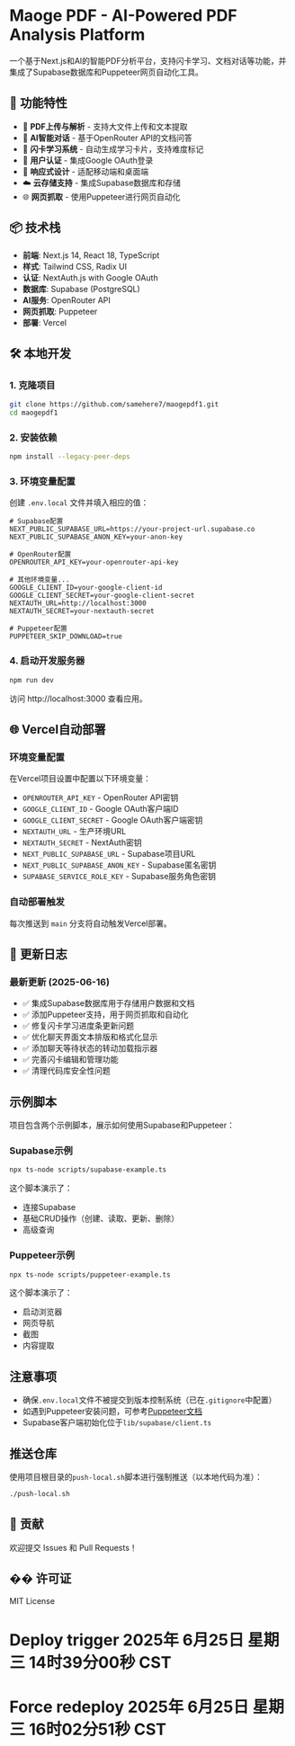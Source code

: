 # Maoge PDF - AI-Powered PDF Analysis Platform

一个基于Next.js和AI的智能PDF分析平台，支持闪卡学习、文档对话等功能，并集成了Supabase数据库和Puppeteer网页自动化工具。

## 🚀 功能特性

- 📄 **PDF上传与解析** - 支持大文件上传和文本提取
- 🤖 **AI智能对话** - 基于OpenRouter API的文档问答
- 🎯 **闪卡学习系统** - 自动生成学习卡片，支持难度标记
- 👤 **用户认证** - 集成Google OAuth登录
- 📱 **响应式设计** - 适配移动端和桌面端
- ☁️ **云存储支持** - 集成Supabase数据库和存储
- 🌐 **网页抓取** - 使用Puppeteer进行网页自动化

## 📦 技术栈

- **前端**: Next.js 14, React 18, TypeScript
- **样式**: Tailwind CSS, Radix UI
- **认证**: NextAuth.js with Google OAuth
- **数据库**: Supabase (PostgreSQL)
- **AI服务**: OpenRouter API
- **网页抓取**: Puppeteer
- **部署**: Vercel

## 🛠️ 本地开发

### 1. 克隆项目
```bash
git clone https://github.com/samehere7/maogepdf1.git
cd maogepdf1
```

### 2. 安装依赖
```bash
npm install --legacy-peer-deps
```

### 3. 环境变量配置
创建 `.env.local` 文件并填入相应的值：
```
# Supabase配置
NEXT_PUBLIC_SUPABASE_URL=https://your-project-url.supabase.co
NEXT_PUBLIC_SUPABASE_ANON_KEY=your-anon-key

# OpenRouter配置
OPENROUTER_API_KEY=your-openrouter-api-key

# 其他环境变量...
GOOGLE_CLIENT_ID=your-google-client-id
GOOGLE_CLIENT_SECRET=your-google-client-secret
NEXTAUTH_URL=http://localhost:3000
NEXTAUTH_SECRET=your-nextauth-secret

# Puppeteer配置
PUPPETEER_SKIP_DOWNLOAD=true
```

### 4. 启动开发服务器
```bash
npm run dev
```

访问 http://localhost:3000 查看应用。

## 🌐 Vercel自动部署

### 环境变量配置
在Vercel项目设置中配置以下环境变量：

- `OPENROUTER_API_KEY` - OpenRouter API密钥
- `GOOGLE_CLIENT_ID` - Google OAuth客户端ID
- `GOOGLE_CLIENT_SECRET` - Google OAuth客户端密钥
- `NEXTAUTH_URL` - 生产环境URL
- `NEXTAUTH_SECRET` - NextAuth密钥
- `NEXT_PUBLIC_SUPABASE_URL` - Supabase项目URL
- `NEXT_PUBLIC_SUPABASE_ANON_KEY` - Supabase匿名密钥
- `SUPABASE_SERVICE_ROLE_KEY` - Supabase服务角色密钥

### 自动部署触发
每次推送到 `main` 分支将自动触发Vercel部署。

## 📝 更新日志

### 最新更新 (2025-06-16)
- ✅ 集成Supabase数据库用于存储用户数据和文档
- ✅ 添加Puppeteer支持，用于网页抓取和自动化
- ✅ 修复闪卡学习进度条更新问题
- ✅ 优化聊天界面文本排版和格式化显示
- ✅ 添加聊天等待状态的转动加载指示器
- ✅ 完善闪卡编辑和管理功能
- ✅ 清理代码库安全性问题

## 示例脚本

项目包含两个示例脚本，展示如何使用Supabase和Puppeteer：

### Supabase示例

```bash
npx ts-node scripts/supabase-example.ts
```

这个脚本演示了：
- 连接Supabase
- 基础CRUD操作（创建、读取、更新、删除）
- 高级查询

### Puppeteer示例

```bash
npx ts-node scripts/puppeteer-example.ts
```

这个脚本演示了：
- 启动浏览器
- 网页导航
- 截图
- 内容提取

## 注意事项

- 确保`.env.local`文件不被提交到版本控制系统（已在`.gitignore`中配置）
- 如遇到Puppeteer安装问题，可参考[Puppeteer文档](https://pptr.dev/troubleshooting)
- Supabase客户端初始化位于`lib/supabase/client.ts`

## 推送仓库

使用项目根目录的`push-local.sh`脚本进行强制推送（以本地代码为准）：

```bash
./push-local.sh
```

## 🤝 贡献

欢迎提交 Issues 和 Pull Requests！

## �� 许可证

MIT License
# Deploy trigger 2025年 6月25日 星期三 14时39分00秒 CST
# Force redeploy 2025年 6月25日 星期三 16时02分51秒 CST
